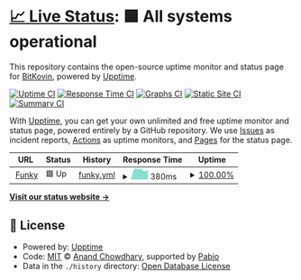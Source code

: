 # [📈 Live Status](https://BitKovin.github.io/Uptime-Tracker): <!--live status--> **🟩 All systems operational**

This repository contains the open-source uptime monitor and status page for [BitKovin](https://BitKovin.github.io/Uptime-Tracker), powered by [Upptime](https://github.com/upptime/upptime).

[![Uptime CI](https://github.com/BitKovin/Uptime-Tracker/workflows/Uptime%20CI/badge.svg)](https://github.com/BitKovin/Uptime-Tracker/actions?query=workflow%3A%22Uptime+CI%22)
[![Response Time CI](https://github.com/BitKovin/Uptime-Tracker/workflows/Response%20Time%20CI/badge.svg)](https://github.com/BitKovin/Uptime-Tracker/actions?query=workflow%3A%22Response+Time+CI%22)
[![Graphs CI](https://github.com/BitKovin/Uptime-Tracker/workflows/Graphs%20CI/badge.svg)](https://github.com/BitKovin/Uptime-Tracker/actions?query=workflow%3A%22Graphs+CI%22)
[![Static Site CI](https://github.com/BitKovin/Uptime-Tracker/workflows/Static%20Site%20CI/badge.svg)](https://github.com/BitKovin/Uptime-Tracker/actions?query=workflow%3A%22Static+Site+CI%22)
[![Summary CI](https://github.com/BitKovin/Uptime-Tracker/workflows/Summary%20CI/badge.svg)](https://github.com/BitKovin/Uptime-Tracker/actions?query=workflow%3A%22Summary+CI%22)

With [Upptime](https://upptime.js.org), you can get your own unlimited and free uptime monitor and status page, powered entirely by a GitHub repository. We use [Issues](https://github.com/BitKovin/Uptime-Tracker/issues) as incident reports, [Actions](https://github.com/BitKovin/Uptime-Tracker/actions) as uptime monitors, and [Pages](https://BitKovin.github.io/Uptime-Tracker) for the status page.

<!--start: status pages-->
<!-- This summary is generated by Upptime (https://github.com/upptime/upptime) -->
<!-- Do not edit this manually, your changes will be overwritten -->
<!-- prettier-ignore -->
| URL | Status | History | Response Time | Uptime |
| --- | ------ | ------- | ------------- | ------ |
| <img alt="" src="https://icons.duckduckgo.com/ip3/funky.yuzhda.com.ico" height="13"> [Funky](https://funky.yuzhda.com/) | 🟩 Up | [funky.yml](https://github.com/BitKovin/Uptime-Tracker/commits/HEAD/history/funky.yml) | <details><summary><img alt="Response time graph" src="./graphs/funky/response-time-week.png" height="20"> 380ms</summary><br><a href="https://BitKovin.github.io/Uptime-Tracker/history/funky"><img alt="Response time 1156" src="https://img.shields.io/endpoint?url=https%3A%2F%2Fraw.githubusercontent.com%2FBitKovin%2FUptime-Tracker%2FHEAD%2Fapi%2Ffunky%2Fresponse-time.json"></a><br><a href="https://BitKovin.github.io/Uptime-Tracker/history/funky"><img alt="24-hour response time 381" src="https://img.shields.io/endpoint?url=https%3A%2F%2Fraw.githubusercontent.com%2FBitKovin%2FUptime-Tracker%2FHEAD%2Fapi%2Ffunky%2Fresponse-time-day.json"></a><br><a href="https://BitKovin.github.io/Uptime-Tracker/history/funky"><img alt="7-day response time 380" src="https://img.shields.io/endpoint?url=https%3A%2F%2Fraw.githubusercontent.com%2FBitKovin%2FUptime-Tracker%2FHEAD%2Fapi%2Ffunky%2Fresponse-time-week.json"></a><br><a href="https://BitKovin.github.io/Uptime-Tracker/history/funky"><img alt="30-day response time 454" src="https://img.shields.io/endpoint?url=https%3A%2F%2Fraw.githubusercontent.com%2FBitKovin%2FUptime-Tracker%2FHEAD%2Fapi%2Ffunky%2Fresponse-time-month.json"></a><br><a href="https://BitKovin.github.io/Uptime-Tracker/history/funky"><img alt="1-year response time 1156" src="https://img.shields.io/endpoint?url=https%3A%2F%2Fraw.githubusercontent.com%2FBitKovin%2FUptime-Tracker%2FHEAD%2Fapi%2Ffunky%2Fresponse-time-year.json"></a></details> | <details><summary><a href="https://BitKovin.github.io/Uptime-Tracker/history/funky">100.00%</a></summary><a href="https://BitKovin.github.io/Uptime-Tracker/history/funky"><img alt="All-time uptime 99.80%" src="https://img.shields.io/endpoint?url=https%3A%2F%2Fraw.githubusercontent.com%2FBitKovin%2FUptime-Tracker%2FHEAD%2Fapi%2Ffunky%2Fuptime.json"></a><br><a href="https://BitKovin.github.io/Uptime-Tracker/history/funky"><img alt="24-hour uptime 100.00%" src="https://img.shields.io/endpoint?url=https%3A%2F%2Fraw.githubusercontent.com%2FBitKovin%2FUptime-Tracker%2FHEAD%2Fapi%2Ffunky%2Fuptime-day.json"></a><br><a href="https://BitKovin.github.io/Uptime-Tracker/history/funky"><img alt="7-day uptime 100.00%" src="https://img.shields.io/endpoint?url=https%3A%2F%2Fraw.githubusercontent.com%2FBitKovin%2FUptime-Tracker%2FHEAD%2Fapi%2Ffunky%2Fuptime-week.json"></a><br><a href="https://BitKovin.github.io/Uptime-Tracker/history/funky"><img alt="30-day uptime 99.82%" src="https://img.shields.io/endpoint?url=https%3A%2F%2Fraw.githubusercontent.com%2FBitKovin%2FUptime-Tracker%2FHEAD%2Fapi%2Ffunky%2Fuptime-month.json"></a><br><a href="https://BitKovin.github.io/Uptime-Tracker/history/funky"><img alt="1-year uptime 99.80%" src="https://img.shields.io/endpoint?url=https%3A%2F%2Fraw.githubusercontent.com%2FBitKovin%2FUptime-Tracker%2FHEAD%2Fapi%2Ffunky%2Fuptime-year.json"></a></details>

<!--end: status pages-->

[**Visit our status website →**](https://BitKovin.github.io/Uptime-Tracker)

## 📄 License

- Powered by: [Upptime](https://github.com/upptime/upptime)
- Code: [MIT](./LICENSE) © [Anand Chowdhary](https://anandchowdhary.com), supported by [Pabio](https://pabio.com)
- Data in the `./history` directory: [Open Database License](https://opendatacommons.org/licenses/odbl/1-0/)
